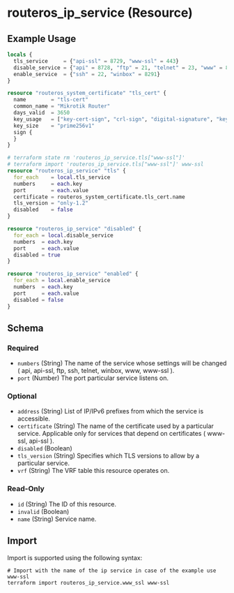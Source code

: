 # routeros_ip_service (Resource)


## Example Usage
```terraform
locals {
  tls_service     = {"api-ssl" = 8729, "www-ssl" = 443}
  disable_service = {"api" = 8728, "ftp" = 21, "telnet" = 23, "www" = 80}
  enable_service  = {"ssh" = 22, "winbox" = 8291}
}

resource "routeros_system_certificate" "tls_cert" {
  name        = "tls-cert"
  common_name = "Mikrotik Router"
  days_valid  = 3650
  key_usage   = ["key-cert-sign", "crl-sign", "digital-signature", "key-agreement", "tls-server"]
  key_size    = "prime256v1"
  sign {
  }
}

# terraform state rm 'routeros_ip_service.tls["www-ssl"]'
# terraform import 'routeros_ip_service.tls["www-ssl"]' www-ssl
resource "routeros_ip_service" "tls" {
  for_each    = local.tls_service
  numbers     = each.key
  port        = each.value
  certificate = routeros_system_certificate.tls_cert.name
  tls_version = "only-1.2"
  disabled    = false
}

resource "routeros_ip_service" "disabled" {
  for_each = local.disable_service
  numbers  = each.key
  port     = each.value
  disabled = true
}

resource "routeros_ip_service" "enabled" {
  for_each = local.enable_service
  numbers  = each.key
  port     = each.value
  disabled = false
}
```

<!-- schema generated by tfplugindocs -->
## Schema

### Required

- `numbers` (String) The name of the service whose settings will be changed ( api, api-ssl, ftp, ssh, telnet, winbox, www, www-ssl ).
- `port` (Number) The port particular service listens on.

### Optional

- `address` (String) List of IP/IPv6 prefixes from which the service is accessible.
- `certificate` (String) The name of the certificate used by a particular service. Applicable only for services that depend on certificates ( www-ssl, api-ssl ).
- `disabled` (Boolean)
- `tls_version` (String) Specifies which TLS versions to allow by a particular service.
- `vrf` (String) The VRF table this resource operates on.

### Read-Only

- `id` (String) The ID of this resource.
- `invalid` (Boolean)
- `name` (String) Service name.

## Import
Import is supported using the following syntax:
```shell
# Import with the name of the ip service in case of the example use www-ssl
terraform import routeros_ip_service.www_ssl www-ssl
```
